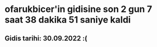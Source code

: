 # ofarukbicer'in gidisine son 2 gun 7 saat 38 dakika 51 saniye kaldi

## Gidis tarihi: 30.09.2022 :(